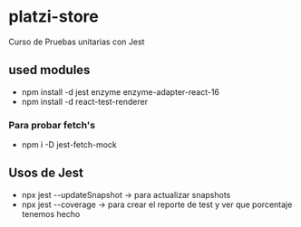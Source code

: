 # platzi-store
Curso de Pruebas unitarias con Jest

## used modules
* npm install -d jest enzyme enzyme-adapter-react-16 
* npm install -d react-test-renderer

### Para probar fetch's
* npm i -D jest-fetch-mock

## Usos de Jest
* npx jest --updateSnapshot  	-> para actualizar snapshots
* npx jest --coverage		      -> para crear el reporte de test y ver que porcentaje tenemos hecho
